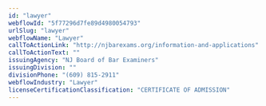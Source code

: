```yaml
---
id: "lawyer"
webflowId: "5f77296d7fe89d4980054793"
urlSlug: "lawyer"
webflowName: "Lawyer"
callToActionLink: "http://njbarexams.org/information-and-applications"
callToActionText: ""
issuingAgency: "NJ Board of Bar Examiners"
issuingDivision: ""
divisionPhone: "(609) 815-2911"
webflowIndustry: "Lawyer"
licenseCertificationClassification: "CERTIFICATE OF ADMISSION"
---
```

